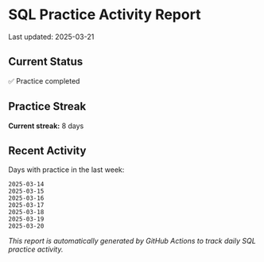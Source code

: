 # SQL Practice Activity Report

Last updated: 2025-03-21

## Current Status

✅ Practice completed

## Practice Streak

**Current streak:** 8 days

## Recent Activity

Days with practice in the last week:

```
2025-03-14
2025-03-15
2025-03-16
2025-03-17
2025-03-18
2025-03-19
2025-03-20
```

*This report is automatically generated by GitHub Actions to track daily SQL practice activity.*
